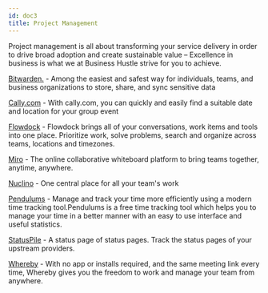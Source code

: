 ```yaml
---
id: doc3
title: Project Management
---
```


Project management is all about transforming your service delivery in order to drive broad adoption and create sustainable value – Excellence in business is what we at Business Hustle strive for you to achieve. 

[Bitwarden.](https://bitwarden.com/) - Among the easiest and safest way for individuals, teams, and business organizations to store, share, and sync sensitive data

[Cally.com](https://cally.com/) - With cally.com, you can quickly and easily find a suitable date and location for your group event

[Flowdock](https://www.flowdock.com) - Flowdock brings all of your conversations, work items and tools into one place. Prioritize work, solve problems, search and organize across teams, locations and timezones.

[Miro](https://miro.com/) - The online collaborative whiteboard platform to bring teams together, anytime, anywhere.

[Nuclino](https://www.nuclino.com/) - One central place for all your team's work

[Pendulums](https://pendulums.io/) - Manage and track your time more efficiently using a modern time tracking tool.Pendulums is a free time tracking tool which helps you to manage your time in a better manner with an easy to use interface and useful statistics.

[StatusPile](https://www.statuspile.com/) - A status page of status pages. Track the status pages of your upstream providers.

[Whereby](https://whereby.com) - With no app or installs required, and the same meeting link every time, Whereby gives you the freedom to work and manage your team from anywhere.
